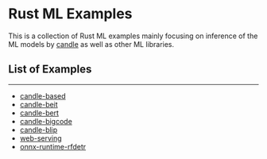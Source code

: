# Rust ML Examples

This is a collection of Rust ML examples mainly focusing on inference of the ML models by 
[candle](https://github.com/huggingface/candle) as well as other ML libraries.

## List of Examples

---

* [candle-based](./based/README.md)
* [candle-beit](./candle-beit/README.md)
* [candle-bert](./candle-bert/README.md)
* [candle-bigcode](./candle-bigcode/README.md)
* [candle-blip](./candle-blip/README.md)
* [web-serving](./web-serving/README.md)
* [onnx-runtime-rfdetr](./onnx-runtime-rfdetr/README.md)